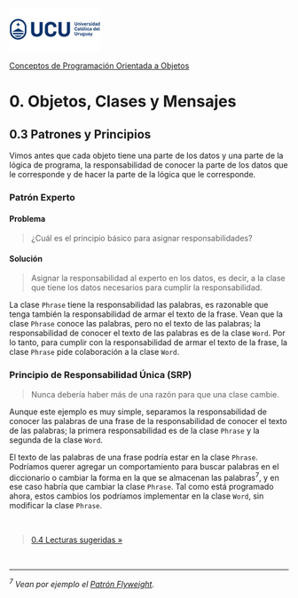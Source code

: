 ![UCU](../../Assets/logo-ucu.png)

[Conceptos de Programación Orientada a Objetos](../../)


# 0. Objetos, Clases y Mensajes

## 0.3 Patrones y Principios

Vimos antes que cada objeto tiene una parte de los datos y una parte de la lógica de programa, la responsabilidad de conocer la parte de los datos que le corresponde y de hacer la parte de la lógica que le corresponde.

### Patrón Experto

#### Problema

> ¿Cuál es el principio básico para asignar responsabilidades?

#### Solución

> Asignar la responsabilidad al experto en los datos, es decir, a la clase que tiene los datos necesarios para cumplir la responsabilidad.

La clase `Phrase` tiene la responsabilidad las palabras, es razonable que tenga también la responsabilidad de armar el texto de la frase. Vean que la clase `Phrase` conoce las palabras, pero no el texto de las palabras; la responsabilidad de conocer el texto de las palabras es de la clase `Word`. Por lo tanto, para cumplir con la responsabilidad de armar el texto de la frase, la clase `Phrase` pide colaboración a la clase `Word`.

### Principio de Responsabilidad Única (SRP)

> Nunca debería haber más de una razón para que una clase cambie.

Aunque este ejemplo es muy simple, separamos la responsabilidad de conocer las palabras de una frase de la responsabilidad de conocer el texto de las palabras; la primera responsabilidad es de la clase `Phrase` y la segunda de la clase `Word`.

El texto de las palabras de una frase podría estar en la clase `Phrase`. Podríamos querer agregar un comportamiento para buscar palabras en el diccionario o cambiar la forma en la que se almacenan las palabras<sup>7</sup>, y en ese caso habría que cambiar la clase `Phrase`. Tal como está programado ahora, estos cambios los podríamos implementar en la clase `Word`, sin modificar la clase `Phrase`.

<br/>

> [0.4 Lecturas sugeridas »](./1_4_Lecturas_Sugeridas.md)

<br/>

*******

_<sup>7</sup> Vean por ejemplo el [Patrón Flyweight](https://en.wikipedia.org/wiki/Flyweight_pattern)._